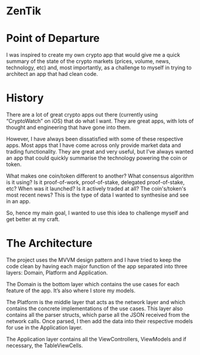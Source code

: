 # ZenTik

# Point of Departure

I was inspired to create my own crypto app that would give me a quick summary of the state of the crypto markets (prices, volume, news, technology, etc) and, most importantly, as a challenge to myself in trying to architect an app that had clean code. 

# History

There are a lot of great crypto apps out there (currently using “CryptoWatch” on iOS) that do what I want. They are great apps, with lots of thought and engineering that have gone into them. 

However, I have always been dissatisfied with some of these respective apps. Most apps that I have come across only provide market data and trading functionality. They are great and very useful, but I’ve always wanted an app that could quickly summarise the technology powering the coin or token. 

What makes one coin/token different to another? What consensus algorithm is it using? Is it proof-of-work, proof-of-stake, delegated proof-of-stake, etc? When was it launched? Is it actively traded at all? The coin's/token's most recent news? This is the type of data I wanted to synthesise and see in an app.

So, hence my main goal, I wanted to use this idea to challenge myself and get better at my craft. 

# The Architecture

The project uses the MVVM design pattern and I have tried to keep the code clean by having each major function of the app separated into three layers: Domain, Platform and Application. 

The Domain is the bottom layer which contains the use cases for each feature of the app. It’s also where I store my models. 

The Platform is the middle layer that acts as the network layer and which contains the concrete implementations of the use cases. This layer also contains all the parser structs, which parse all the JSON received from the network calls. Once parsed, I then add the data into their respective models for use in the Application layer.

The Application layer contains all the ViewControllers, ViewModels and if necessary, the TableViewCells. 
